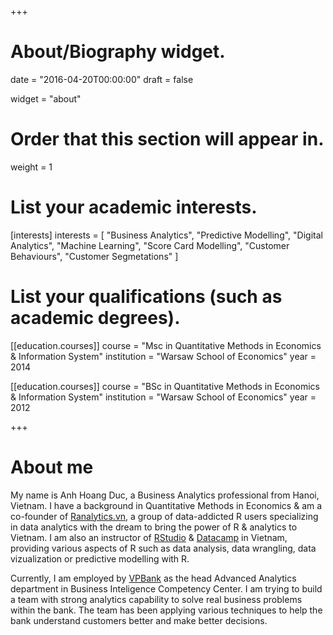 +++
# About/Biography widget.

date = "2016-04-20T00:00:00"
draft = false

widget = "about"

# Order that this section will appear in.
weight = 1

# List your academic interests.
[interests]
  interests = [
    "Business Analytics",
    "Predictive Modelling",
    "Digital Analytics",
    "Machine Learning",
    "Score Card Modelling",
    "Customer Behaviours",
    "Customer Segmetations"
  ]

# List your qualifications (such as academic degrees).
[[education.courses]]
  course = "Msc in Quantitative Methods in Economics & Information System"
  institution = "Warsaw School of Economics"
  year = 2014

[[education.courses]]
  course = "BSc in Quantitative Methods in Economics & Information System"
  institution = "Warsaw School of Economics"
  year = 2012
 
+++

# About me

My name is Anh Hoang Duc, a Business Analytics professional from Hanoi, Vietnam. I have a background in Quantitative Methods in Economics & am a co-founder of [Ranalytics.vn](https://www.ranalytics.vn), a group of data-addicted R users specializing in data analytics with the dream to bring the power of R & analytics to Vietnam.  I am also an instructor of [RStudio](https://www.rstudio.com/instructors/) & [Datacamp](https://www.goo.gl/RzGcmq) in Vietnam, providing various aspects of R such as data analysis, data wrangling, data vizualization or predictive modelling with R.

Currently, I am employed by [VPBank](https://www.vpbank.com.vn) as the head Advanced Analytics department in Business Inteligence Competency Center. I am trying to build a team with strong analytics capability to solve real business problems within the bank. The team has been applying various techniques to help the bank understand customers better and make better decisions. 


